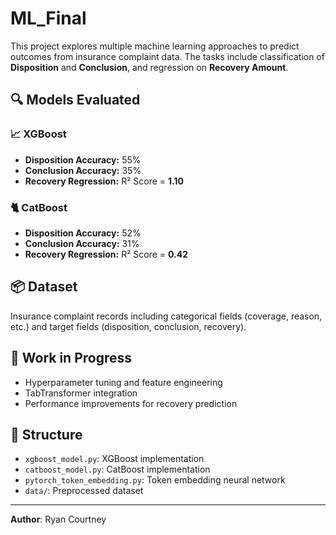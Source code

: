 # ML_Final

This project explores multiple machine learning approaches to predict outcomes from insurance complaint data. The tasks include classification of **Disposition** and **Conclusion**, and regression on **Recovery Amount**.

## 🔍 Models Evaluated

### 📈 XGBoost
- **Disposition Accuracy:** 55%
- **Conclusion Accuracy:** 35%
- **Recovery Regression:** R² Score = **1.10**

### 🐈 CatBoost
- **Disposition Accuracy:** 52%
- **Conclusion Accuracy:** 31%
- **Recovery Regression:** R² Score = **0.42**

## 📦 Dataset
Insurance complaint records including categorical fields (coverage, reason, etc.) and target fields (disposition, conclusion, recovery).

## 🚧 Work in Progress
- Hyperparameter tuning and feature engineering
- TabTransformer integration
- Performance improvements for recovery prediction

## 📁 Structure
- `xgboost_model.py`: XGBoost implementation
- `catboost_model.py`: CatBoost implementation
- `pytorch_token_embedding.py`: Token embedding neural network
- `data/`: Preprocessed dataset

---

**Author**: Ryan Courtney  

